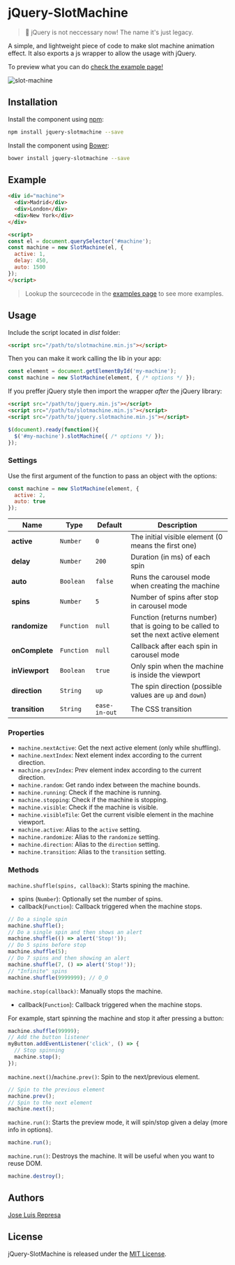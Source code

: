 # jQuery-SlotMachine 

> :mega: jQuery is not neccessary now! The name it's just legacy.

A simple, and lightweight piece of code to make slot machine animation effect.
It also exports a js wrapper to allow the usage with jQuery.

To preview what you can do [check the example page!](http://josex2r.github.io/jQuery-SlotMachine/)

![slot-machine](./img/slot-machine.gif)

## Installation

Install the component using [npm](https://www.npmjs.com/package/jquery-slotmachine):

```bash
npm install jquery-slotmachine --save
```

Install the component using [Bower](http://bower.io/):

```bash
bower install jquery-slotmachine --save
```

## Example

```html
<div id="machine">
  <div>Madrid</div>
  <div>London</div>
  <div>New York</div>
</div>

<script>
const el = document.querySelector('#machine');
const machine = new SlotMachine(el, {
  active: 1,
  delay: 450,
  auto: 1500
});
</script>
```

> Lookup the sourcecode in the [examples page](http://josex2r.github.io/jQuery-SlotMachine/) to see more examples.

## Usage

Include the script located in *dist* folder:

```html
<script src="/path/to/slotmachine.min.js"></script>
```

Then you can make it work calling the lib in your app:

```javascript
const element = document.getElementById('my-machine');
const machine = new SlotMachine(element, { /* options */ });
```

If you preffer jQuery style then import the wrapper *after* the jQuery library:

```html
<script src="/path/to/jquery.min.js"></script>
<script src="/path/to/slotmachine.min.js"></script>
<script src="/path/to/jquery.slotmachine.min.js"></script>
```

```javascript
$(document).ready(function(){
  $('#my-machine').slotMachine({ /* options */ });
});
```

### Settings

Use the first argument of the function to pass an object with the options:

```javascript
const machine = new SlotMachine(element, {
  active: 2,
  auto: true
});
```

| Name           | Type       | Default       | Description                                                                         |
|----------------|------------|---------------|-------------------------------------------------------------------------------------|
| **active**     | `Number`   | `0`           | The initial visible element (0 means the first one)                                 |
| **delay**      | `Number`   | `200`         | Duration (in ms) of each spin                                                       |
| **auto**       | `Boolean`  | `false`       | Runs the carousel mode when creating the machine                                    |
| **spins**      | `Number`   | `5`           | Number of spins after stop in carousel mode                                         |
| **randomize**  | `Function` | `null`        | Function (returns number) that is going to be called to set the next active element |
| **onComplete** | `Function` | `null`        | Callback after each spin in carousel mode                                           |
| **inViewport** | `Boolean`  | `true`        | Only spin when the machine is inside the viewport                                   |
| **direction**  | `String`   | `up`          | The spin direction (possible values are `up` and `down`)                            |
| **transition** | `String`   | `ease-in-out` | The CSS transition                                                                  |

### Properties

- `machine.nextActive`: Get the next active element (only while shuffling).
- `machine.nextIndex`: Next element index according to the current direction.
- `machine.prevIndex`: Prev element index according to the current direction.
- `machine.random`: Get rando index between the machine bounds.
- `machine.running`: Check if the machine is running.
- `machine.stopping`: Check if the machine is stopping.
- `machine.visible`: Check if the machine is visible.
- `machine.visibleTile`: Get the current visible element in the machine viewport.
- `machine.active`: Alias to the `active` setting.
- `machine.randomize`: Alias to the `randomize` setting.
- `machine.direction`: Alias to the `direction` setting.
- `machine.transition`: Alias to the `transition` setting.

### Methods

`machine.shuffle(spins, callback)`: Starts spining the machine.
  - spins (`Number`): Optionally set the number of spins.
  - callback(`Function`): Callback triggered when the machine stops.

```javascript
// Do a single spin
machine.shuffle();
// Do a single spin and then shows an alert
machine.shuffle(() => alert('Stop!'));
// Do 5 spins before stop
machine.shuffle(5);
// Do 7 spins and then showing an alert
machine.shuffle(7, () => alert('Stop!'));
// "Infinite" spins
machine.shuffle(9999999); // O_O
```

`machine.stop(callback)`: Manually stops the machine.
  - callback(`Function`): Callback triggered when the machine stops.

For example, start spinning the machine and stop it after pressing a button:

```javascript
machine.shuffle(99999);
// Add the button listener
myButton.addEventListener('click', () => {
  // Stop spinning
  machine.stop();
});
```

`machine.next()`/`machine.prev()`: Spin to the next/previous element.

```javascript
// Spin to the previous element
machine.prev();
// Spin to the next element
machine.next();
```

`machine.run()`: Starts the preview mode, it will spin/stop given a delay (more info in options).

```javascript
machine.run();
```

`machine.run()`: Destroys the machine. It will be useful when you want to reuse DOM.

```javascript
machine.destroy();
```

## Authors

[Jose Luis Represa](https://github.com/josex2r)

## License

jQuery-SlotMachine is released under the [MIT License](http://opensource.org/licenses/MIT).

